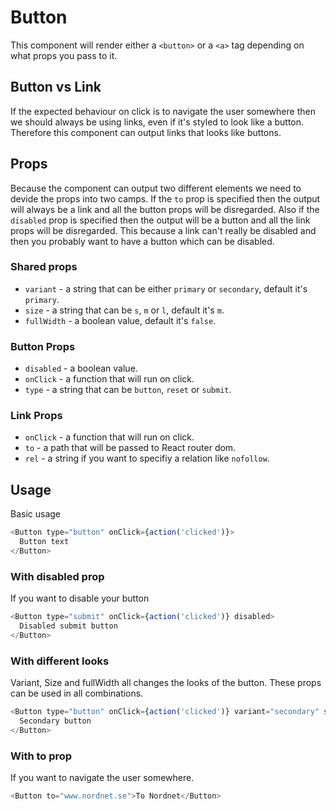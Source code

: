 # Button

This component will render either a `<button>` or a `<a>` tag depending on what props you pass to it.

## Button vs Link

If the expected behaviour on click is to navigate the user somewhere then we should always be using links, even if it's styled to look like a button. Therefore this component can output links that looks like buttons.

## Props

Because the component can output two different elements we need to devide the props into two camps.
If the `to` prop is specified then the output will always be a link and all the button props will be disregarded. Also if the `disabled` prop is specified then the output will be a button and all the link props will be disregarded. This because a link can't really be disabled and then you probably want to have a button which can be disabled.

### Shared props

- `variant` - a string that can be either `primary` or `secondary`, default it's `primary`.
- `size` - a string that can be `s`, `m` or `l`, default it's `m`.
- `fullWidth` - a boolean value, default it's `false`.

### Button Props

- `disabled` - a boolean value.
- `onClick` - a function that will run on click.
- `type` - a string that can be `button`, `reset` or `submit`.

### Link Props

- `onClick` - a function that will run on click.
- `to` - a path that will be passed to React router dom.
- `rel` - a string if you want to specifiy a relation like `nofollow`.

## Usage

Basic usage

```javascript
<Button type="button" onClick={action('clicked')}>
  Button text
</Button>
```

### With disabled prop

If you want to disable your button

```javascript
<Button type="submit" onClick={action('clicked')} disabled>
  Disabled submit button
</Button>
```

### With different looks

Variant, Size and fullWidth all changes the looks of the button. These props can be used in all combinations.

```javascript
<Button type="button" onClick={action('clicked')} variant="secondary" size="l">
  Secondary button
</Button>
```

### With to prop

If you want to navigate the user somewhere.

```javascript
<Button to="www.nordnet.se">To Nordnet</Button>
```
